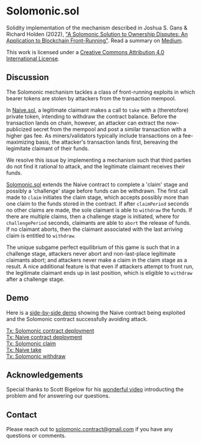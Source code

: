 # Solomonic.sol

Solidity implementation of the mechanism described in Joshua S. Gans & Richard Holden (2022), ["A Solomonic Solution to Ownership Disputes: An Application to Blockchain Front-Running"](https://ssrn.com/abstract=4034666). Read a summary on [Medium](https://joshgans.medium.com/lighting-the-ethereum-dark-forest-d0835f012c67).

This work is licensed under a [Creative Commons Attribution 4.0 International License](http://creativecommons.org/licenses/by/4.0/).

## Discussion

The Solomonic mechanism tackles a class of front-running exploits in which bearer tokens are stolen by attackers from the transaction mempool.

In [Naive.sol](https://github.com/solomonic-mechanism/contract/blob/master/Naive.sol), a legitimate claimant makes a call to `take` with a (theretofore) private token, intending to withdraw the contract balance. Before the transaction lands on chain, however, an attacker can extract the now-publicized secret from the mempool and post a similar transaction with a higher gas fee. As miners/validators typically include transactions on a fee-maximizing basis, the attacker's transaction lands first, bereaving the legimitate claimant of their funds.

We resolve this issue by implementing a mechanism such that third parties do not find it rational to attack, and the legitimate claimant receives their funds.

[Solomonic.sol](https://github.com/solomonic-mechanism/contract/blob/master/Solomonic.sol) extends the Naive contract to complete a 'claim' stage and possibly a 'challenge' stage before funds can be withdrawn. The first call made to `claim` initiates the claim stage, which accepts possibly more than one claim to the funds stored in the contract. If after `claimPeriod` seconds no other claims are made, the sole claimant is able to `withdraw` the funds. If there are multiple claims, then a challenge stage is initiated, where for `challengePeriod` seconds, claimants are able to `abort` the release of funds. If no claimant aborts, then the claimant associated with the last arriving claim is entitled to `withdraw`.

The unique subgame perfect equilibrium of this game is such that in a challenge stage, attackers never abort and non-last-place legitimate claimants abort; and attackers never make a claim in the claim stage as a result. A nice additional feature is that even if attackers attempt to front run, the legitimate claimant ends up in last position, which is eligible to `withdraw` after a challenge stage.

## Demo

Here is a [side-by-side demo](https://www.youtube.com/watch?v=wK8sN3qE6dk) showing the Naive contract being exploited and the Solomonic contract successfully avoiding attack.

[Tx: Solomonic contract deployment](https://etherscan.io/tx/0xa9252aeb72c5a5e0dcfecfdf25f16ecfc3abcbf7170be664d96766a947ec7a1f)  
[Tx: Naive contract deployment](https://etherscan.io/tx/0x61d5cbaee47ab6bbe6d11563630a7a74f3641cb9ea10097a1649a7f4cc323674)  
[Tx: Solomonic claim](https://etherscan.io/tx/0x8f777efbada242ac5978541dae7a56f7097c2ce2200277b5f0662335d86539e1)  
[Tx: Naive take](https://etherscan.io/tx/0x361e141210548322e938f6fd2fc534ad440e0f157ef05c381d76981ae9d871b6)  
[Tx: Solomonic withdraw](https://etherscan.io/tx/0x218ffdafc93041341ee5c60aa39600773b00707b9b51e949c3076b8923b370d9)

## Acknowledgements

Special thanks to Scott Bigelow for his [wonderful video](https://www.youtube.com/watch?v=UZ-NNd6yjFM) introducting the problem and for answering our questions.

## Contact

Please reach out to [solomonic.contract@gmail.com](mailto:solomonic.contract@gmail.com) if you have any questions or comments.

